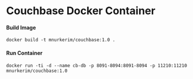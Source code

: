 # Couchbase Docker Container

#### Build Image
`docker build -t mnurkerim/couchbase:1.0 .`

#### Run Container
`docker run -ti -d --name cb-db -p 8091-8094:8091-8094 -p 11210:11210 mnurkerim/couchbase:1.0`

